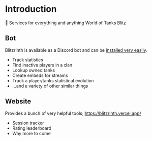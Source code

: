 # Introduction

🎉 Services for everything and anything World of Tanks Blitz

## Bot

Blitzrinth is available as a Discord bot and can be [installed very easily](/guide/invite).

- Track statistics
- Find inactive players in a clan
- Lookup owned tanks
- Create embeds for streams
- Track a player/tanks statistical evolution
- ...and a variety of other similar things

## Website

Provides a bunch of very helpful tools; https://blitzrinth.vercel.app/

- Session tracker
- Rating leaderboard
- Way more to come
